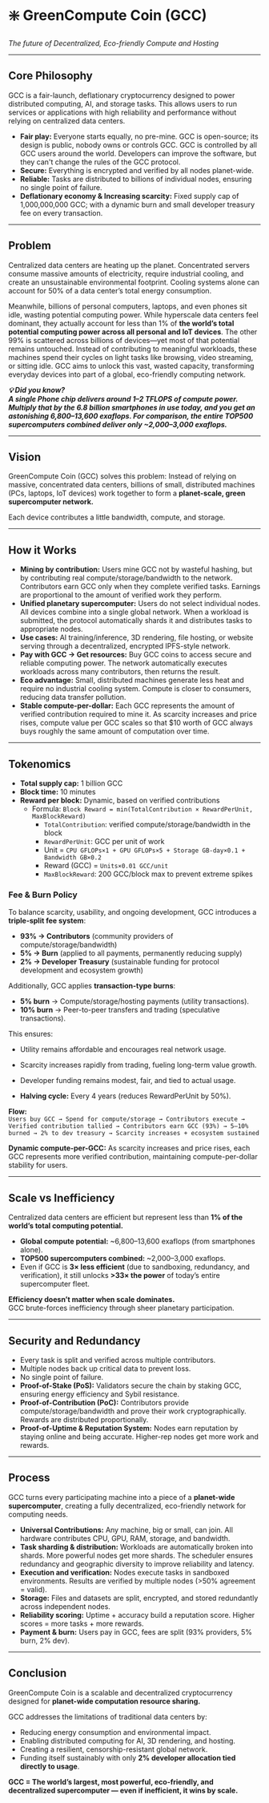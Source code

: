 # ❇️ GreenCompute Coin (GCC)  
*The future of Decentralized, Eco-friendly Compute and Hosting*  

---

## Core Philosophy  
GCC is a fair-launch, deflationary cryptocurrency designed to power distributed computing, AI, and storage tasks. This allows users to run services or applications with high reliability and performance without relying on centralized data centers.  

- **Fair play:** Everyone starts equally, no pre-mine. GCC is open-source; its design is public, nobody owns or controls GCC. GCC is controlled by all GCC users around the world. Developers can improve the software, but they can't change the rules of the GCC protocol.  
- **Secure:** Everything is encrypted and verified by all nodes planet-wide.  
- **Reliable:** Tasks are distributed to billions of individual nodes, ensuring no single point of failure.  
- **Deflationary economy & Increasing scarcity:** Fixed supply cap of 1,000,000,000 GCC; with a dynamic burn and small developer treasury fee on every transaction.  

---

## Problem  
Centralized data centers are heating up the planet. Concentrated servers consume massive amounts of electricity, require industrial cooling, and create an unsustainable environmental footprint. Cooling systems alone can account for 50% of a data center’s total energy consumption.  

Meanwhile, billions of personal computers, laptops, and even phones sit idle, wasting potential computing power. While hyperscale data centers feel dominant, they actually account for less than 1% of **the world’s total potential computing power across all personal and IoT devices**. The other 99% is scattered across billions of devices—yet most of that potential remains untouched. Instead of contributing to meaningful workloads, these machines spend their cycles on light tasks like browsing, video streaming, or sitting idle. GCC aims to unlock this vast, wasted capacity, transforming everyday devices into part of a global, eco-friendly computing network.  

**_💡 Did you know?  
A single Phone chip delivers around 1–2 TFLOPS of compute power. Multiply that by the 6.8 billion smartphones in use today, and you get an astonishing 6,800–13,600 exaflops. For comparison, the entire TOP500 supercomputers combined deliver only ~2,000–3,000 exaflops._**  

---

## Vision  
GreenCompute Coin (GCC) solves this problem: Instead of relying on massive, concentrated data centers, billions of small, distributed machines (PCs, laptops, IoT devices) work together to form a **planet-scale, green supercomputer network.**  

Each device contributes a little bandwidth, compute, and storage.  

---

## How it Works  

- **Mining by contribution:** Users mine GCC not by wasteful hashing, but by contributing real compute/storage/bandwidth to the network. Contributors earn GCC only when they complete verified tasks. Earnings are proportional to the amount of verified work they perform.  
- **Unified planetary supercomputer:** Users do not select individual nodes. All devices combine into a single global network. When a workload is submitted, the protocol automatically shards it and distributes tasks to appropriate nodes.  
- **Use cases:** AI training/inference, 3D rendering, file hosting, or website serving through a decentralized, encrypted IPFS-style network.  
- **Pay with GCC → Get resources:** Buy GCC coins to access secure and reliable computing power. The network automatically executes workloads across many contributors, then returns the result.  
- **Eco advantage:** Small, distributed machines generate less heat and require no industrial cooling system. Compute is closer to consumers, reducing data transfer pollution.  
- **Stable compute-per-dollar:** Each GCC represents the amount of verified contribution required to mine it. As scarcity increases and price rises, compute value per GCC scales so that $10 worth of GCC always buys roughly the same amount of computation over time.  

---

## Tokenomics  

- **Total supply cap:** 1 billion GCC  
- **Block time:** 10 minutes  
- **Reward per block:** Dynamic, based on verified contributions  
  - Formula: `Block Reward = min(TotalContribution × RewardPerUnit, MaxBlockReward)`  
    - `TotalContribution`: verified compute/storage/bandwidth in the block  
    - `RewardPerUnit`: GCC per unit of work  
    - Unit = `CPU GFLOPs×1 + GPU GFLOPs×5 + Storage GB-day×0.1 + Bandwidth GB×0.2`  
    - Reward (GCC) = `Units×0.01 GCC/unit`  
    - `MaxBlockReward`: 200 GCC/block max to prevent extreme spikes  

### Fee & Burn Policy 
To balance scarcity, usability, and ongoing development, GCC introduces a **triple-split fee system**:  

- **93% → Contributors** (community providers of compute/storage/bandwidth)  
- **5% → Burn** (applied to all payments, permanently reducing supply)  
- **2% → Developer Treasury** (sustainable funding for protocol development and ecosystem growth)  

Additionally, GCC applies **transaction-type burns**:  
- **5% burn** → Compute/storage/hosting payments (utility transactions).  
- **10% burn** → Peer-to-peer transfers and trading (speculative transactions).  

This ensures:  
- Utility remains affordable and encourages real network usage.  
- Scarcity increases rapidly from trading, fueling long-term value growth.  
- Developer funding remains modest, fair, and tied to actual usage.  

- **Halving cycle:** Every 4 years (reduces RewardPerUnit by 50%).  

**Flow:**  
`Users buy GCC → Spend for compute/storage → Contributors execute → Verified contribution tallied → Contributors earn GCC (93%) → 5–10% burned → 2% to dev treasury → Scarcity increases + ecosystem sustained`  

**Dynamic compute-per-GCC:** As scarcity increases and price rises, each GCC represents more verified contribution, maintaining compute-per-dollar stability for users.  

---

## Scale vs Inefficiency  

Centralized data centers are efficient but represent less than **1% of the world’s total computing potential.**  

- **Global compute potential:** ~6,800–13,600 exaflops (from smartphones alone).  
- **TOP500 supercomputers combined:** ~2,000–3,000 exaflops.  
- Even if GCC is **3× less efficient** (due to sandboxing, redundancy, and verification), it still unlocks **>33× the power** of today’s entire supercomputer fleet.  

**Efficiency doesn’t matter when scale dominates.**  
GCC brute-forces inefficiency through sheer planetary participation.  

---

## Security and Redundancy  

- Every task is split and verified across multiple contributors.  
- Multiple nodes back up critical data to prevent loss.  
- No single point of failure.  
- **Proof-of-Stake (PoS):** Validators secure the chain by staking GCC, ensuring energy efficiency and Sybil resistance.  
- **Proof-of-Contribution (PoC):** Contributors provide compute/storage/bandwidth and prove their work cryptographically. Rewards are distributed proportionally.  
- **Proof-of-Uptime & Reputation System:** Nodes earn reputation by staying online and being accurate. Higher-rep nodes get more work and rewards.  

---

## Process  

GCC turns every participating machine into a piece of a **planet-wide supercomputer**, creating a fully decentralized, eco-friendly network for computing needs.  

- **Universal Contributions:** Any machine, big or small, can join. All hardware contributes CPU, GPU, RAM, storage, and bandwidth.  
- **Task sharding & distribution:** Workloads are automatically broken into shards. More powerful nodes get more shards. The scheduler ensures redundancy and geographic diversity to improve reliability and latency.  
- **Execution and verification:** Nodes execute tasks in sandboxed environments. Results are verified by multiple nodes (>50% agreement = valid).  
- **Storage:** Files and datasets are split, encrypted, and stored redundantly across independent nodes.  
- **Reliability scoring:** Uptime + accuracy build a reputation score. Higher scores = more tasks + more rewards.  
- **Payment & burn:** Users pay in GCC, fees are split (93% providers, 5% burn, 2% dev).  

---

## Conclusion  

GreenCompute Coin is a scalable and decentralized cryptocurrency designed for **planet-wide computation resource sharing.**  

GCC addresses the limitations of traditional data centers by:  
- Reducing energy consumption and environmental impact.  
- Enabling distributed computing for AI, 3D rendering, and hosting.  
- Creating a resilient, censorship-resistant global network.  
- Funding itself sustainably with only **2% developer allocation tied directly to usage**.  

**GCC = The world’s largest, most powerful, eco-friendly, and decentralized supercomputer — even if inefficient, it wins by scale.**  
